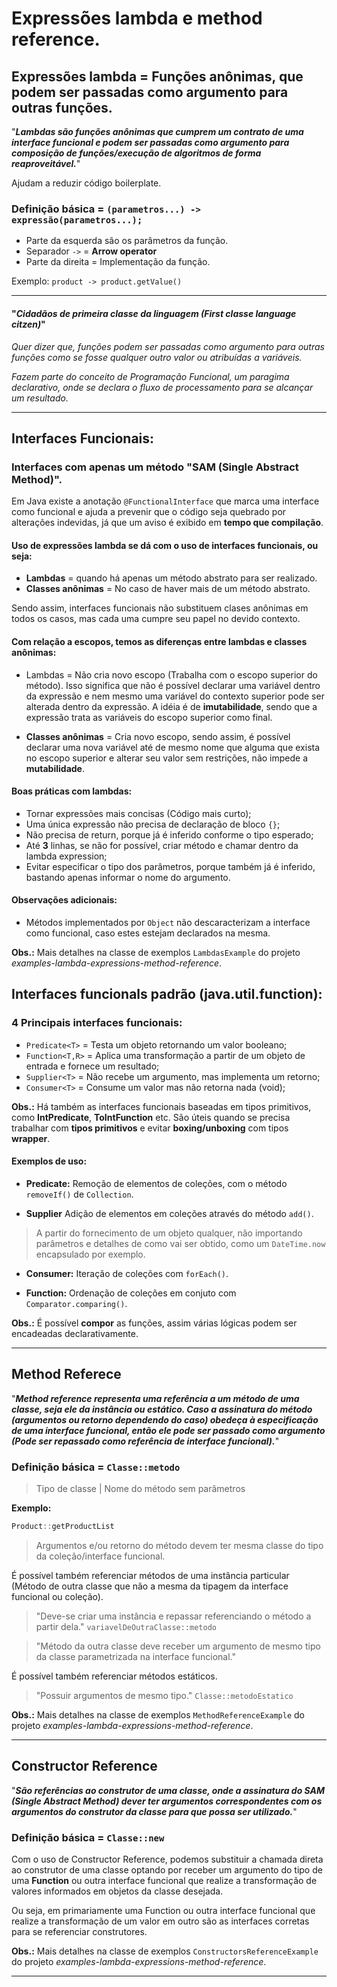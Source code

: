 # Expressões lambda e method reference.

## Expressões lambda = Funções anônimas, que podem ser passadas como argumento para outras funções.

"***Lambdas são funções anônimas que cumprem um contrato de uma interface funcional e podem ser passadas como argumento para composição de funções/execução de algoritmos de forma reaproveitável.***"

Ajudam a reduzir código boilerplate.

### Definição básica = `(parametros...) -> expressão(parametros...);`
- Parte da esquerda são os parâmetros da função.
- Separador `->` = **Arrow operator**
- Parte da direita = Implementação da função.

Exemplo: `product -> product.getValue()`

------------


#### "*Cidadãos de primeira classe da linguagem (First classe language citzen)*"

*Quer dizer que, funções podem ser passadas como argumento para outras funções como se fosse qualquer outro valor ou atribuídas a variáveis.*

*Fazem parte do conceito de Programação Funcional, um paragima declarativo, onde se declara o fluxo de processamento para se alcançar um resultado.*

------------


## Interfaces Funcionais:

### Interfaces com apenas um método "**SAM (Single Abstract Method)**".

Em Java existe a anotação `@FunctionalInterface` que marca uma interface como funcional e ajuda a prevenir que o código
seja quebrado por alterações indevidas, já que um aviso é exibido em **tempo que compilação**.

#### Uso de expressões lambda se dá com o uso de interfaces funcionais, ou seja:
- **Lambdas** = quando há apenas um método abstrato para ser realizado.
- **Classes anônimas** = No caso de haver mais de um método abstrato.

Sendo assim, interfaces funcionais não substituem clases anônimas em todos os casos, mas cada uma cumpre seu papel no devido contexto.

#### Com relação a escopos, temos as diferenças entre lambdas e classes anônimas:
- Lambdas = Não cria novo escopo (Trabalha com o escopo superior do método).
  Isso significa que não é possível declarar uma variável dentro da expressão e nem mesmo uma variável do contexto superior pode ser alterada dentro da expressão.
  A idéia é de **imutabilidade**, sendo que a expressão trata as variáveis do escopo superior como final.

- **Classes anônimas** = Cria novo escopo, sendo assim, é possível declarar uma nova variável até de mesmo nome que alguma que exista no escopo superior e alterar seu valor sem restrições, não impede a **mutabilidade**.

#### Boas práticas com lambdas:
- Tornar expressões mais concisas (Código mais curto);
- Uma única expressão não precisa de declaração de bloco `{}`;
- Não precisa de return, porque já é inferido conforme o tipo esperado;
- Até **3** linhas, se não for possível, criar método e chamar dentro da lambda expression;
- Evitar especificar o tipo dos parâmetros, porque também já é inferido, bastando apenas informar o nome do argumento.

#### Observações adicionais:
- Métodos implementados por `Object` não descaracterizam a interface como funcional, caso estes estejam declarados na mesma.

**Obs.:** Mais detalhes na classe de exemplos `LambdasExample` do projeto *examples-lambda-expressions-method-reference*.

## Interfaces funcionals padrão (java.util.function):

### 4 Principais interfaces funcionais:
- `Predicate<T>` = Testa um objeto retornando um valor booleano;
- `Function<T,R>` = Aplica uma transformação a partir de um objeto de entrada e fornece um resultado;
- `Supplier<T>` = Não recebe um argumento, mas implementa um retorno;
- `Consumer<T>` = Consume um valor mas não retorna nada (void);

**Obs.:** Há também as interfaces funcionais baseadas em tipos primitivos, como **IntPredicate**, **ToIntFunction** etc.
São úteis quando se precisa trabalhar com **tipos primitivos** e evitar **boxing/unboxing** com tipos **wrapper**.

#### Exemplos de uso:

- **Predicate:**
  Remoção de elementos de coleções, com o método `removeIf()` de `Collection`.

- ****Supplier****
  Adição de elementos em coleções através do método `add()`.
> A partir do fornecimento de um objeto qualquer, não importando parâmetros e detalhes de como vai ser obtido, como um ``DateTime.now`` encapsulado por exemplo.

- **Consumer:**
  Iteração de coleções com `forEach()`.

- **Function:**
  Ordenação de coleções em conjuto com `Comparator.comparing()`.

**Obs.:** É possível **compor** as funções, assim várias lógicas podem ser encadeadas declarativamente.

------------


## Method Referece

"***Method reference representa uma referência a um método de uma classe, seja ele da instância ou estático.
Caso a assinatura do método (argumentos ou retorno dependendo do caso) obedeça à especificação de uma interface funcional, então ele pode ser passado como argumento (Pode ser repassado como referência de interface funcional).***"

### Definição básica = `Classe::metodo`

> Tipo de classe | Nome do método sem parâmetros

**Exemplo:**
```java
Product::getProductList
```

> Argumentos e/ou retorno do método devem ter mesma classe do tipo da coleção/interface funcional.

É possível também referenciar métodos de uma instância particular (Método de outra classe que não a mesma da tipagem da interface funcional ou coleção).
> "Deve-se criar uma instância e repassar referenciando o método a partir dela."
`variavelDeOutraClasse::metodo`

> "Método da outra classe deve receber um argumento de mesmo tipo da classe parametrizada na interface funcional."

É possível também referenciar métodos estáticos.
> "Possuir argumentos de mesmo tipo."
`Classe::metodoEstatico`

**Obs.:** Mais detalhes na classe de exemplos `MethodReferenceExample` do projeto *examples-lambda-expressions-method-reference*.

------------

## Constructor Reference

"***São referências ao construtor de uma classe, onde a assinatura do SAM (Single Abstract Method) dever ter argumentos correspondentes com os argumentos do construtor da classe para que possa ser utilizado.***"

### Definição básica = `Classe::new`

Com o uso de Constructor Reference, podemos substituir a chamada direta ao construtor de uma classe optando por receber
um argumento do tipo de uma **Function** ou outra interface funcional que realize a transformação de valores informados
em objetos da classe desejada.

Ou seja, em primariamente uma Function ou outra interface funcional que realize a transformação de um valor em outro são as interfaces
corretas para se referenciar construtores.

**Obs.:** Mais detalhes na classe de exemplos `ConstructorsReferenceExample` do projeto *examples-lambda-expressions-method-reference*.

------------




